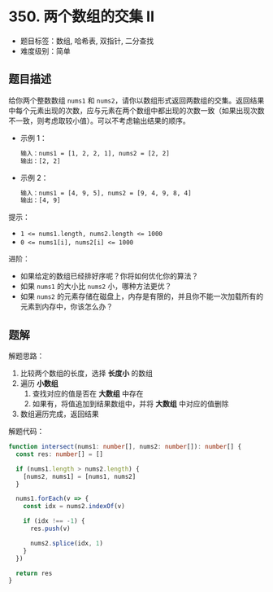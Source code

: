 # 350. 两个数组的交集 II

- 题目标签：数组, 哈希表, 双指针, 二分查找
- 难度级别：简单

## 题目描述

给你两个整数数组 `nums1` 和 `nums2`，请你以数组形式返回两数组的交集。返回结果中每个元素出现的次数，应与元素在两个数组中都出现的次数一致（如果出现次数不一致，则考虑取较小值）。可以不考虑输出结果的顺序。

- 示例 1：

  ```txt
  输入：nums1 = [1, 2, 2, 1], nums2 = [2, 2]
  输出：[2, 2]
  ```

- 示例 2：

  ```txt
  输入：nums1 = [4, 9, 5], nums2 = [9, 4, 9, 8, 4]
  输出：[4, 9]
  ```

提示：

- `1 <= nums1.length, nums2.length <= 1000`
- `0 <= nums1[i], nums2[i] <= 1000`

进阶：

- 如果给定的数组已经排好序呢？你将如何优化你的算法？
- 如果 `nums1` 的大小比 `nums2` 小，哪种方法更优？
- 如果 `nums2` 的元素存储在磁盘上，内存是有限的，并且你不能一次加载所有的元素到内存中，你该怎么办？

## 题解

解题思路：

1. 比较两个数组的长度，选择 **长度小** 的数组
2. 遍历 **小数组**
   1. 查找对应的值是否在 **大数组** 中存在
   2. 如果有，将值追加到结果数组中，并将 **大数组** 中对应的值删除
3. 数组遍历完成，返回结果

解题代码：

```ts
function intersect(nums1: number[], nums2: number[]): number[] {
  const res: number[] = []

  if (nums1.length > nums2.length) {
    [nums2, nums1] = [nums1, nums2]
  }

  nums1.forEach(v => {
    const idx = nums2.indexOf(v)

    if (idx !== -1) {
      res.push(v)

      nums2.splice(idx, 1)
    }
  })

  return res
}
```
